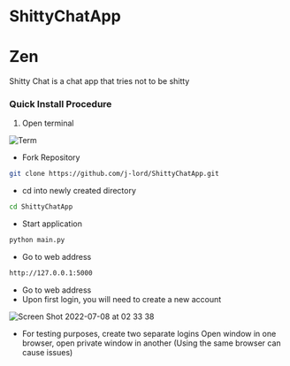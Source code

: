 # ShittyChatApp
# Zen
Shitty Chat is a chat app that tries not to be shitty

### Quick Install Procedure 
1. Open terminal 

![Term](https://user-images.githubusercontent.com/16051733/177457895-1600ca03-1ebb-4444-855c-f340526f8d50.png)

- Fork Repository
```bash 
git clone https://github.com/j-lord/ShittyChatApp.git
````
- cd into newly created directory
```bash 
cd ShittyChatApp 
```
- Start application
```bash 
python main.py 
```
- Go to web address
```bash 
http://127.0.0.1:5000
```
- Go to web address
- Upon first login, you will need to create a new account

![Screen Shot 2022-07-08 at 02 33 38](https://user-images.githubusercontent.com/16051733/177941212-0c505d07-01d1-423f-bcf3-efb84b167f55.png)


- For testing purposes, create two separate logins 
Open window in one browser, open private window in another (Using the same browser can cause issues)

